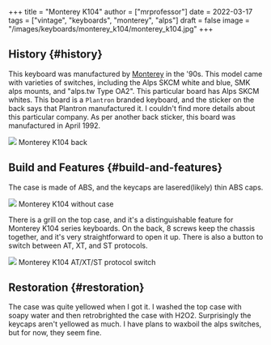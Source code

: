 +++
title = "Monterey K104"
author = ["mrprofessor"]
date = 2022-03-17
tags = ["vintage", "keyboards", "monterey", "alps"]
draft = false
image = "/images/keyboards/monterey_k104/monterey_k104.jpg"
+++

## History {#history}

This keyboard was manufactured by [Monterey](http://www.monterey.com.tw/) in the '90s. This model came with
varieties of switches, including the Alps SKCM white and blue, SMK alps mounts,
and "alps.tw Type OA2". This particular board has Alps SKCM whites. This board
is a `Plantron` branded keyboard, and the sticker on the back says that Plantron
manufactured it. I couldn't find more details about this particular company. As
per another back sticker, this board was manufactured in April 1992.

<div class="post-image">
  <img src="/images/keyboards/monterey_k104/monterey_k104_back.jpg" loading="lazy"/>
  <span class="img-description"> Monterey K104 back </span>
</div>


## Build and Features {#build-and-features}

The case is made of ABS, and the keycaps are lasered(likely) thin ABS caps.

<div class="post-image">
  <img src="/images/keyboards/monterey_k104/monterey_k104_no_case.jpg" loading="lazy"/>
  <span class="img-description"> Monterey K104 without case </span>
</div>

There is a grill on the top case, and it's a distinguishable feature for Monterey
K104 series keyboards. On the back, 8 screws keep the chassis together, and it's
very straightforward to open it up. There is also a button to switch between AT,
XT, and ST protocols.

<div class="post-image">
  <img src="/images/keyboards/monterey_k104/monterey_k104_switch_protocol.jpg" loading="lazy"/>
  <span class="img-description"> Monterey K104 AT/XT/ST protocol switch </span>
</div>


## Restoration {#restoration}

The case was quite yellowed when I got it. I washed the top case with soapy
water and then retrobrighted the case with H2O2. Surprisingly the keycaps aren't
yellowed as much. I have plans to waxboil the alps switches, but for now, they
seem fine.
